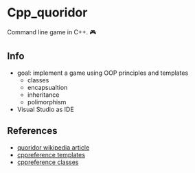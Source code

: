 # Cpp_quoridor

Command line game in C++. 🎮

## Info

- goal: implement a game using OOP principles and templates
  - classes
  - encapsualtion
  - inheritance
  - polimorphism
- Visual Studio as IDE

## References

- [quoridor wikipedia article](https://en.wikipedia.org/wiki/Quoridor)
- [cppreference templates](https://en.cppreference.com/w/cpp/language/templates)
- [cppreference classes](https://en.cppreference.com/w/cpp/language/classes)
